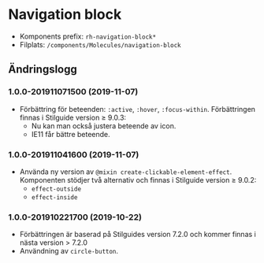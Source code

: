 # Navigation block
* Komponents prefix: `rh-navigation-block*`
* Filplats: `/components/Molecules/navigation-block`

## Ändringslogg

### 1.0.0-201911071500 (2019-11-07)
* Förbättring för beteenden: `:active`, `:hover`, `:focus-within`. Förbättringen finnas i Stilguide version ≥ 9.0.3:
    * Nu kan man också justera beteende av icon.
    * IE11 får bättre beteende.

### 1.0.0-201911041600 (2019-11-07)
* Använda ny version av `@mixin create-clickable-element-effect`. Komponenten stödjer två alternativ och finnas i Stilguide version ≥ 9.0.2:
    * `effect-outside`
    * `effect-inside`

### 1.0.0-201910221700 (2019-10-22)
* Förbättringen är baserad på Stilguides version 7.2.0 och kommer finnas i nästa version > 7.2.0
* Användning av `circle-button`.